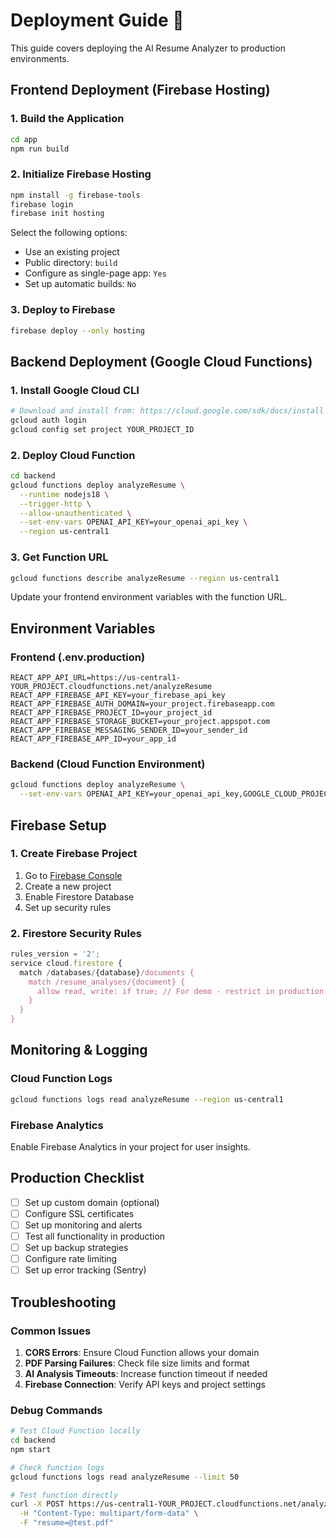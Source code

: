 # Deployment Guide 🚀

This guide covers deploying the AI Resume Analyzer to production environments.

## Frontend Deployment (Firebase Hosting)

### 1. Build the Application

```bash
cd app
npm run build
```

### 2. Initialize Firebase Hosting

```bash
npm install -g firebase-tools
firebase login
firebase init hosting
```

Select the following options:
- Use an existing project
- Public directory: `build`
- Configure as single-page app: `Yes`
- Set up automatic builds: `No`

### 3. Deploy to Firebase

```bash
firebase deploy --only hosting
```

## Backend Deployment (Google Cloud Functions)

### 1. Install Google Cloud CLI

```bash
# Download and install from: https://cloud.google.com/sdk/docs/install
gcloud auth login
gcloud config set project YOUR_PROJECT_ID
```

### 2. Deploy Cloud Function

```bash
cd backend
gcloud functions deploy analyzeResume \
  --runtime nodejs18 \
  --trigger-http \
  --allow-unauthenticated \
  --set-env-vars OPENAI_API_KEY=your_openai_api_key \
  --region us-central1
```

### 3. Get Function URL

```bash
gcloud functions describe analyzeResume --region us-central1
```

Update your frontend environment variables with the function URL.

## Environment Variables

### Frontend (.env.production)

```env
REACT_APP_API_URL=https://us-central1-YOUR_PROJECT.cloudfunctions.net/analyzeResume
REACT_APP_FIREBASE_API_KEY=your_firebase_api_key
REACT_APP_FIREBASE_AUTH_DOMAIN=your_project.firebaseapp.com
REACT_APP_FIREBASE_PROJECT_ID=your_project_id
REACT_APP_FIREBASE_STORAGE_BUCKET=your_project.appspot.com
REACT_APP_FIREBASE_MESSAGING_SENDER_ID=your_sender_id
REACT_APP_FIREBASE_APP_ID=your_app_id
```

### Backend (Cloud Function Environment)

```bash
gcloud functions deploy analyzeResume \
  --set-env-vars OPENAI_API_KEY=your_openai_api_key,GOOGLE_CLOUD_PROJECT=your_project_id
```

## Firebase Setup

### 1. Create Firebase Project

1. Go to [Firebase Console](https://console.firebase.google.com/)
2. Create a new project
3. Enable Firestore Database
4. Set up security rules

### 2. Firestore Security Rules

```javascript
rules_version = '2';
service cloud.firestore {
  match /databases/{database}/documents {
    match /resume_analyses/{document} {
      allow read, write: if true; // For demo - restrict in production
    }
  }
}
```

## Monitoring & Logging

### Cloud Function Logs

```bash
gcloud functions logs read analyzeResume --region us-central1
```

### Firebase Analytics

Enable Firebase Analytics in your project for user insights.

## Production Checklist

- [ ] Set up custom domain (optional)
- [ ] Configure SSL certificates
- [ ] Set up monitoring and alerts
- [ ] Test all functionality in production
- [ ] Set up backup strategies
- [ ] Configure rate limiting
- [ ] Set up error tracking (Sentry)

## Troubleshooting

### Common Issues

1. **CORS Errors**: Ensure Cloud Function allows your domain
2. **PDF Parsing Failures**: Check file size limits and format
3. **AI Analysis Timeouts**: Increase function timeout if needed
4. **Firebase Connection**: Verify API keys and project settings

### Debug Commands

```bash
# Test Cloud Function locally
cd backend
npm start

# Check function logs
gcloud functions logs read analyzeResume --limit 50

# Test function directly
curl -X POST https://us-central1-YOUR_PROJECT.cloudfunctions.net/analyzeResume \
  -H "Content-Type: multipart/form-data" \
  -F "resume=@test.pdf"
``` 